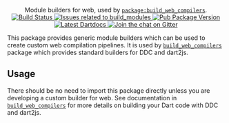 <p align="center">
  Module builders for web, used by <a href="https://pub.dartlang.org/packages/build_web_compilers"><code>package:build_web_compilers</code></a>.
  <br>
  <a href="https://travis-ci.org/dart-lang/build">
    <img src="https://travis-ci.org/dart-lang/build.svg?branch=master" alt="Build Status" />
  </a>
  <a href="https://github.com/dart-lang/build/labels/package%3A%20build_modules">
    <img src="https://img.shields.io/github/issues-raw/dart-lang/build/package%3A%20build_modules.svg" alt="Issues related to build_modules" />
  </a>
  <a href="https://pub.dartlang.org/packages/build_modules">
    <img src="https://img.shields.io/pub/v/build_modules.svg" alt="Pub Package Version" />
  </a>
  <a href="https://pub.dartlang.org/documentation/build_modules/latest">
    <img src="https://img.shields.io/badge/dartdocs-latest-blue.svg" alt="Latest Dartdocs" />
  </a>
  <a href="https://gitter.im/dart-lang/build">
    <img src="https://badges.gitter.im/dart-lang/build.svg" alt="Join the chat on Gitter" />
  </a>
</p>

This package provides generic module builders which can be used to create
custom web compilation pipelines. It is used by [`build_web_compilers`][] 
package which provides standard builders for DDC and dart2js.

## Usage

There should be no need to import this package directly unless you are developing
a custom builder for web. See documentation in [`build_web_compilers`][]
for more details on building your Dart code with DDC and dart2js.

[`build_web_compilers`]: https://pub.dartlang.org/packages/build_web_compilers
